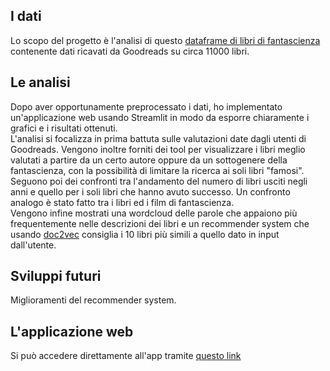 ## I dati
Lo scopo del progetto è l'analisi di questo [dataframe di libri di fantascienza](https://www.kaggle.com/datasets/tanguypledel/science-fiction-books-subgenres) 
contenente dati ricavati da Goodreads su circa 11000 libri.
## Le analisi
Dopo aver opportunamente preprocessato i dati, ho implementato un'applicazione web usando Streamlit in modo da esporre chiaramente i grafici e i risultati ottenuti.  
L'analisi si focalizza in prima battuta sulle valutazioni date dagli utenti di Goodreads. Vengono inoltre forniti dei tool per visualizzare i libri meglio valutati a partire da un certo autore oppure
da un sottogenere della fantascienza, con la possibilità di limitare la ricerca ai soli libri "famosi".  
Seguono poi dei confronti tra l'andamento del numero di libri usciti negli anni e quello per i soli libri che hanno avuto successo. Un confronto analogo è stato fatto tra i libri ed i film di fantascienza.  
Vengono infine mostrati una wordcloud delle parole che appaiono più frequentemente nelle descrizioni dei libri e un recommender system che usando [doc2vec](https://radimrehurek.com/gensim/models/doc2vec.html)
consiglia i 10 libri più simili a quello dato in input dall'utente.
## Sviluppi futuri
Miglioramenti del recommender system.
## L'applicazione web
Si può accedere direttamente all'app tramite [questo link](https://hedachiara-progetto-se2-app-qpraiq.streamlit.app/) 
